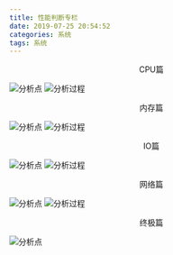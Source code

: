 ```yaml
---
title: 性能判断专栏
date: 2019-07-25 20:54:52
categories: 系统
tags: 系统
---
```


<center>CPU篇</center>

![分析点](/img/newimg/006y8mN6gy1g864s0sbkyj30uq0u0jue.jpg)
![分析过程](/img/newimg/006y8mN6gy1g864rszm30j30u0192the.jpg)

<center>内存篇</center>

![分析点](/img/newimg/006y8mN6gy1g864s8jvmrj30u00xe79o.jpg)
![分析过程](/img/newimg/006y8mN6gy1g864sdr3iyj30u013wdmf.jpg)

<center>IO篇</center>

![分析点](/img/newimg/006y8mN6gy1g864t245r7j30u016fqb6.jpg)
![分析过程](/img/newimg/006y8mN6gy1g864sqvhstj30u0178qa8.jpg)

<center>网络篇</center>

![分析点](/img/newimg/006y8mN6gy1g864ti88l9j31hw0u0q7j.jpg)
![分析过程](/img/newimg/006y8mN6gy1g864sqvhstj30u0178qa8.jpg)

<center>终极篇</center>

![分析点](/img/newimg/006y8mN6gy1g864to8c1zj316v0u04nr.jpg)
